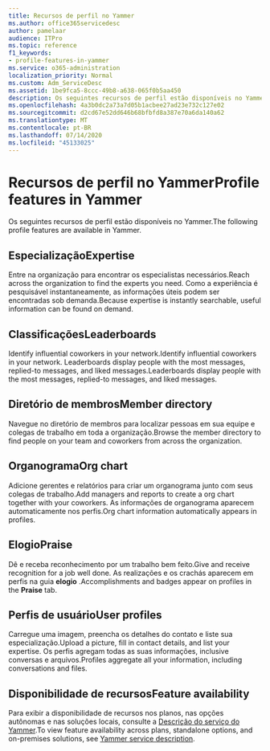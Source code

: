 ```yaml
---
title: Recursos de perfil no Yammer
ms.author: office365servicedesc
author: pamelaar
audience: ITPro
ms.topic: reference
f1_keywords:
- profile-features-in-yammer
ms.service: o365-administration
localization_priority: Normal
ms.custom: Adm_ServiceDesc
ms.assetid: 1be9fca5-8ccc-49b8-a638-065f0b5aa450
description: Os seguintes recursos de perfil estão disponíveis no Yammer.
ms.openlocfilehash: 4a3b0dc2a73a7d05b1acbee27ad23e732c127e02
ms.sourcegitcommit: d2cd67e52dd646b68bfbfd8a387e70a6da140a62
ms.translationtype: MT
ms.contentlocale: pt-BR
ms.lasthandoff: 07/14/2020
ms.locfileid: "45133025"
---
```

# <a name="profile-features-in-yammer"></a><span data-ttu-id="6bc6e-103">Recursos de perfil no Yammer</span><span class="sxs-lookup"><span data-stu-id="6bc6e-103">Profile features in Yammer</span></span>

<span data-ttu-id="6bc6e-104">Os seguintes recursos de perfil estão disponíveis no Yammer.</span><span class="sxs-lookup"><span data-stu-id="6bc6e-104">The following profile features are available in Yammer.</span></span>
 
## <a name="expertise"></a><span data-ttu-id="6bc6e-105">Especialização</span><span class="sxs-lookup"><span data-stu-id="6bc6e-105">Expertise</span></span>

<span data-ttu-id="6bc6e-106">Entre na organização para encontrar os especialistas necessários.</span><span class="sxs-lookup"><span data-stu-id="6bc6e-106">Reach across the organization to find the experts you need.</span></span> <span data-ttu-id="6bc6e-107">Como a experiência é pesquisável instantaneamente, as informações úteis podem ser encontradas sob demanda.</span><span class="sxs-lookup"><span data-stu-id="6bc6e-107">Because expertise is instantly searchable, useful information can be found on demand.</span></span>

## <a name="leaderboards"></a><span data-ttu-id="6bc6e-108">Classificações</span><span class="sxs-lookup"><span data-stu-id="6bc6e-108">Leaderboards</span></span>

<span data-ttu-id="6bc6e-109">Identify influential coworkers in your network.</span><span class="sxs-lookup"><span data-stu-id="6bc6e-109">Identify influential coworkers in your network.</span></span> <span data-ttu-id="6bc6e-110">Leaderboards display people with the most messages, replied-to messages, and liked messages.</span><span class="sxs-lookup"><span data-stu-id="6bc6e-110">Leaderboards display people with the most messages, replied-to messages, and liked messages.</span></span>

## <a name="member-directory"></a><span data-ttu-id="6bc6e-111">Diretório de membros</span><span class="sxs-lookup"><span data-stu-id="6bc6e-111">Member directory</span></span>

<span data-ttu-id="6bc6e-112">Navegue no diretório de membros para localizar pessoas em sua equipe e colegas de trabalho em toda a organização.</span><span class="sxs-lookup"><span data-stu-id="6bc6e-112">Browse the member directory to find people on your team and coworkers from across the organization.</span></span>
  
## <a name="org-chart"></a><span data-ttu-id="6bc6e-113">Organograma</span><span class="sxs-lookup"><span data-stu-id="6bc6e-113">Org chart</span></span>

<span data-ttu-id="6bc6e-114">Adicione gerentes e relatórios para criar um organograma junto com seus colegas de trabalho.</span><span class="sxs-lookup"><span data-stu-id="6bc6e-114">Add managers and reports to create a org chart together with your coworkers.</span></span> <span data-ttu-id="6bc6e-115">As informações de organograma aparecem automaticamente nos perfis.</span><span class="sxs-lookup"><span data-stu-id="6bc6e-115">Org chart information automatically appears in profiles.</span></span>
  
## <a name="praise"></a><span data-ttu-id="6bc6e-116">Elogio</span><span class="sxs-lookup"><span data-stu-id="6bc6e-116">Praise</span></span>

<span data-ttu-id="6bc6e-117">Dê e receba reconhecimento por um trabalho bem feito.</span><span class="sxs-lookup"><span data-stu-id="6bc6e-117">Give and receive recognition for a job well done.</span></span> <span data-ttu-id="6bc6e-118">As realizações e os crachás aparecem em perfis na guia **elogio** .</span><span class="sxs-lookup"><span data-stu-id="6bc6e-118">Accomplishments and badges appear on profiles in the **Praise** tab.</span></span>
 
## <a name="user-profiles"></a><span data-ttu-id="6bc6e-119">Perfis de usuário</span><span class="sxs-lookup"><span data-stu-id="6bc6e-119">User profiles</span></span>

<span data-ttu-id="6bc6e-120">Carregue uma imagem, preencha os detalhes do contato e liste sua especialização.</span><span class="sxs-lookup"><span data-stu-id="6bc6e-120">Upload a picture, fill in contact details, and list your expertise.</span></span> <span data-ttu-id="6bc6e-121">Os perfis agregam todas as suas informações, inclusive conversas e arquivos.</span><span class="sxs-lookup"><span data-stu-id="6bc6e-121">Profiles aggregate all your information, including conversations and files.</span></span>
  
## <a name="feature-availability"></a><span data-ttu-id="6bc6e-122">Disponibilidade de recursos</span><span class="sxs-lookup"><span data-stu-id="6bc6e-122">Feature availability</span></span>

<span data-ttu-id="6bc6e-123">Para exibir a disponibilidade de recursos nos planos, nas opções autônomas e nas soluções locais, consulte a [Descrição do serviço do Yammer](yammer-service-description.md).</span><span class="sxs-lookup"><span data-stu-id="6bc6e-123">To view feature availability across plans, standalone options, and on-premises solutions, see [Yammer service description](yammer-service-description.md).</span></span>
  


